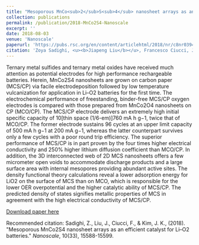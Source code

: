 ```yaml
---
title: "Mesoporous MnCo<sub>2</sub>S<sub>4</sub> nanosheet arrays as an efficient catalyst for Li–O<sub>2</sub> batteries"
collection: publications
permalink: /publication/2018-MnCo2S4-Nanoscale
excerpt: ''
date: 2018-08-03
venue: 'Nanoscale'
paperurl: 'https://pubs.rsc.org/en/content/articlehtml/2018/nr/c8nr03942a'
citation: 'Zoya Sadighi, <u><b>Jiapeng Liu</b></u>, Francesco Ciucci, Jang-Kyo Kim*., (2018). &quot;Mesoporous MnCo2S4 nanosheet arrays as an efficient catalyst for Li–O2 batteries.&quot; <i>Nanoscale</i>, 10(33), 15588-15599.'
---
```

Ternary metal sulfides and ternary metal oxides have received much attention as potential electrodes for high performance rechargeable batteries. Herein, MnCo2S4 nanosheets are grown on carbon paper (MCS/CP) via facile electrodeposition followed by low temperature vulcanization for application in Li–O2 batteries for the first time. The electrochemical performance of freestanding, binder-free MCS/CP oxygen electrodes is compared with those prepared from MnCo2O4 nanosheets on CP (MCO/CP). The MCS/CP electrode delivers an extremely high initial specific capacity of 10[thin space (1/6-em)]760 mA h g−1, twice that of MCO/CP. The former electrode sustains 96 cycles at an upper limit capacity of 500 mA h g−1 at 200 mA g−1, whereas the latter counterpart survives only a few cycles with a poor round trip efficiency. The superior performance of MCS/CP is in part proven by the four times higher electrical conductivity and 250% higher lithium diffusion coefficient than MCO/CP. In addition, the 3D interconnected web of 2D MCS nanosheets offers a few micrometer open voids to accommodate discharge products and a large surface area with internal mesopores providing abundant active sites. The density functional theory calculations reveal a lower adsorption energy for LiO2 on the surface of MCS than on MCO, which is responsible for the lower OER overpotential and the higher catalytic ability of MCS/CP. The predicted density of states signifies metallic properties of MCS in agreement with the high electrical conductivity of MCS/CP.

[Download paper here](http://jiapeng-liu.github.io/files/Z-Sadighi_2018_MnCo2S4_Nanoscale.pdf)

Recommended citation: Sadighi, Z., Liu, J., Ciucci, F., & Kim, J. K., (2018). "Mesoporous MnCo2S4 nanosheet arrays as an efficient catalyst for Li–O2 batteries." <i>Nanoscale</i>, 10(33), 15588-15599.